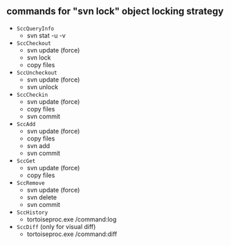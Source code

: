 ## commands for "svn lock" object locking strategy ##

  * `SccQueryInfo`
    * svn stat -u -v
  * `SccCheckout`
    * svn update (force)
    * svn lock
    * copy files
  * `SccUncheckout`
    * svn update (force)
    * svn unlock
  * `SccCheckin`
    * svn update (force)
    * copy files
    * svn commit
  * `SccAdd`
    * svn update (force)
    * copy files
    * svn add
    * svn commit
  * `SccGet`
    * svn update (force)
    * copy files
  * `SccRemove`
    * svn update (force)
    * svn delete
    * svn commit
  * `SccHistory`
    * tortoiseproc.exe /command:log
  * `SccDiff` (only for visual diff)
    * tortoiseproc.exe /command:diff